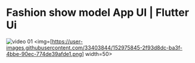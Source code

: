 # Fashion show model App UI | Flutter Ui


![video 01](https://user-images.githubusercontent.com/33403844/152975845-2f93d8dc-ba3f-4bbe-90ec-774de39afde1.png)
<img=[https://user-images.githubusercontent.com/33403844/152975845-2f93d8dc-ba3f-4bbe-90ec-774de39afde1.png] width=50>
